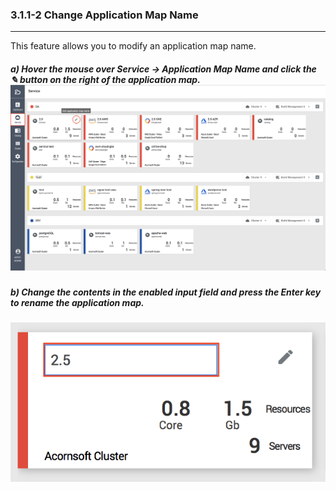 ### 3.1.1-2 Change Application Map Name

---

This feature allows you to modify an application map name.

##### **a\) Hover the mouse over Service → Application Map Name and click the ✎ button on the right of the application map.**![](/assets/EN/2.5/3.1.1-2_1.png)

##### b\) Change the contents in the enabled input field and press the Enter key to rename the application map.

![](/assets/EN/2.5/3.1.1-2_2.png)

